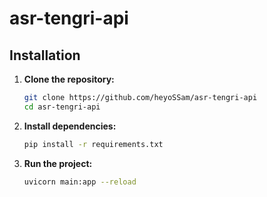 # asr-tengri-api

## Installation

1. **Clone the repository:**
   ```bash
   git clone https://github.com/heyoSSam/asr-tengri-api
   cd asr-tengri-api
   ```

2. **Install dependencies:**
   ```bash
   pip install -r requirements.txt
   ```

3. **Run the project:**
   ```bash
   uvicorn main:app --reload
   ```